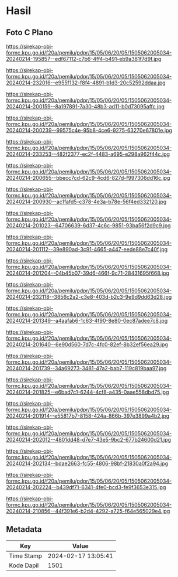 # Hasil

## Foto C Plano

https://sirekap-obj-formc.kpu.go.id/f20a/pemilu/pdpr/15/05/06/20/05/1505062005034-20240214-195857--edf67112-c7b6-4ff4-b491-eb9a381f7d9f.jpg

https://sirekap-obj-formc.kpu.go.id/f20a/pemilu/pdpr/15/05/06/20/05/1505062005034-20240214-232016--e955f132-f8f4-4891-b1d3-20c52592ddaa.jpg

https://sirekap-obj-formc.kpu.go.id/f20a/pemilu/pdpr/15/05/06/20/05/1505062005034-20240214-200159--8a197891-7a30-48b3-ad11-b0d73095affc.jpg

https://sirekap-obj-formc.kpu.go.id/f20a/pemilu/pdpr/15/05/06/20/05/1505062005034-20240214-200239--99575c4e-95b8-4ce6-9275-63270e67801e.jpg

https://sirekap-obj-formc.kpu.go.id/f20a/pemilu/pdpr/15/05/06/20/05/1505062005034-20240214-233253--482f2377-ec2f-4483-a695-e298a962f44c.jpg

https://sirekap-obj-formc.kpu.go.id/f20a/pemilu/pdpr/15/05/06/20/05/1505062005034-20240214-200655--bbecc7cd-62c9-4cd6-827d-f997306dd16c.jpg

https://sirekap-obj-formc.kpu.go.id/f20a/pemilu/pdpr/15/05/06/20/05/1505062005034-20240214-200930--ac1fafd5-c378-4e3a-b78e-56f4ed332120.jpg

https://sirekap-obj-formc.kpu.go.id/f20a/pemilu/pdpr/15/05/06/20/05/1505062005034-20240214-201023--64706639-6d37-4c6c-9851-93ba56f2d9c9.jpg

https://sirekap-obj-formc.kpu.go.id/f20a/pemilu/pdpr/15/05/06/20/05/1505062005034-20240214-201112--39e890ad-3c91-4665-a447-eede88e7c40f.jpg

https://sirekap-obj-formc.kpu.go.id/f20a/pemilu/pdpr/15/05/06/20/05/1505062005034-20240214-201204--04b45b07-39d6-466f-9c71-28431695f668.jpg

https://sirekap-obj-formc.kpu.go.id/f20a/pemilu/pdpr/15/05/06/20/05/1505062005034-20240214-232118--3856c2a2-c3e8-403d-b2c3-9e9d9dd63d28.jpg

https://sirekap-obj-formc.kpu.go.id/f20a/pemilu/pdpr/15/05/06/20/05/1505062005034-20240214-201349--a4aafab6-1c63-4f90-8e80-0ec87adee7c8.jpg

https://sirekap-obj-formc.kpu.go.id/f20a/pemilu/pdpr/15/05/06/20/05/1505062005034-20240214-201640--6e90d560-7d7c-4fc0-82ef-8b32ef56ea29.jpg

https://sirekap-obj-formc.kpu.go.id/f20a/pemilu/pdpr/15/05/06/20/05/1505062005034-20240214-201739--34a69273-3481-47a2-bab7-119c819baa97.jpg

https://sirekap-obj-formc.kpu.go.id/f20a/pemilu/pdpr/15/05/06/20/05/1505062005034-20240214-201825--e6bad7c1-6244-4cf8-a435-0aae558dbd75.jpg

https://sirekap-obj-formc.kpu.go.id/f20a/pemilu/pdpr/15/05/06/20/05/1505062005034-20240214-201914--e55817b7-8158-424a-866b-397e3899a4b2.jpg

https://sirekap-obj-formc.kpu.go.id/f20a/pemilu/pdpr/15/05/06/20/05/1505062005034-20240214-202012--4801dd48-d7e7-43e5-9bc2-677b24600d21.jpg

https://sirekap-obj-formc.kpu.go.id/f20a/pemilu/pdpr/15/05/06/20/05/1505062005034-20240214-202134--bdae2663-fc55-4806-98bf-21830a0f2a94.jpg

https://sirekap-obj-formc.kpu.go.id/f20a/pemilu/pdpr/15/05/06/20/05/1505062005034-20240214-202224--b439df71-6341-4fe0-bcd3-fe9f3653e315.jpg

https://sirekap-obj-formc.kpu.go.id/f20a/pemilu/pdpr/15/05/06/20/05/1505062005034-20240214-210856--44f391e6-b2d4-4292-a725-f64e565029e4.jpg


## Metadata

| Key        | Value               |
| ---------- | ------------------- |
| Time Stamp | 2024-02-17 13:05:41 |
| Kode Dapil | 1501                |




